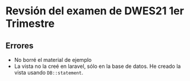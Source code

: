 # Revsión del examen de DWES21 1er Trimestre

## Errores
- No borré el material de ejemplo
- La vista no la creé en laravel, sólo en la base de datos. He creado la vista usando `DB::statement`.
